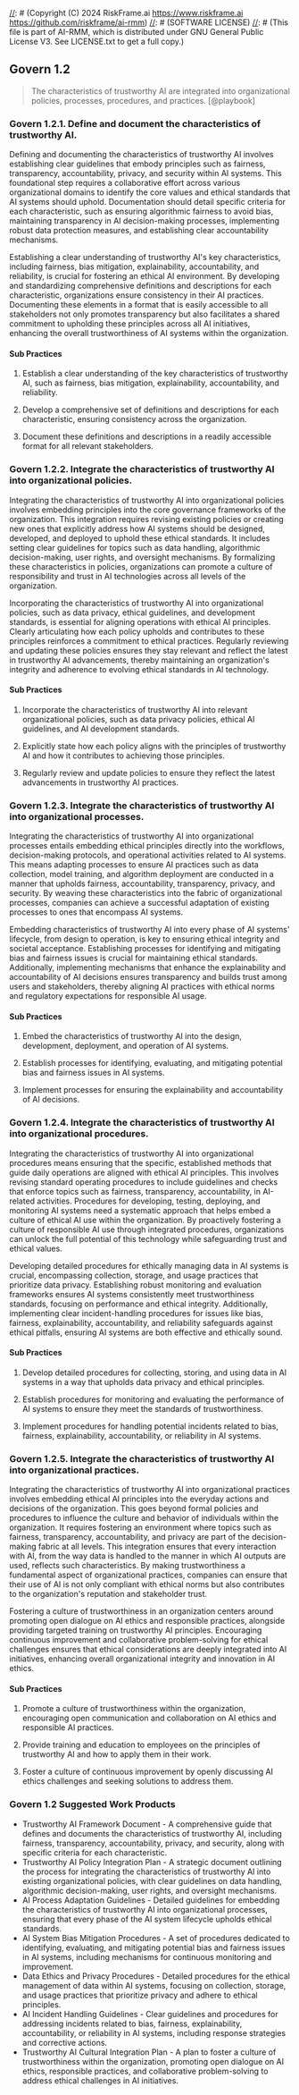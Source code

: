 [//]: # (COPYRIGHT)
[//]: # (RiskFrame.ai - AI Risk Management and Resilience Framework)
[//]: # (Copyright (C) 2024 RiskFrame.ai https://www.riskframe.ai https://github.com/riskframe/ai-rmm)
[//]: # (SOFTWARE LICENSE)
[//]: # (This file is part of AI-RMM, which is distributed under GNU General Public License V3. See LICENSE.txt to get a full copy.)
    
## Govern 1.2
> The characteristics of trustworthy AI are integrated into organizational policies, processes, procedures, and practices. [@playbook]

### Govern 1.2.1. Define and document the characteristics of trustworthy AI.

Defining and documenting the characteristics of trustworthy AI involves establishing clear guidelines that embody principles such as fairness, transparency, accountability, privacy, and security within AI systems. This foundational step requires a collaborative effort across various organizational domains to identify the core values and ethical standards that AI systems should uphold. Documentation should detail specific criteria for each characteristic, such as ensuring algorithmic fairness to avoid bias, maintaining transparency in AI decision-making processes, implementing robust data protection measures, and establishing clear accountability mechanisms.

Establishing a clear understanding of trustworthy AI's key characteristics, including fairness, bias mitigation, explainability, accountability, and reliability, is crucial for fostering an ethical AI environment. By developing and standardizing comprehensive definitions and descriptions for each characteristic, organizations ensure consistency in their AI practices. Documenting these elements in a format that is easily accessible to all stakeholders not only promotes transparency but also facilitates a shared commitment to upholding these principles across all AI initiatives, enhancing the overall trustworthiness of AI systems within the organization.

#### Sub Practices

1. Establish a clear understanding of the key characteristics of trustworthy AI, such as fairness, bias mitigation, explainability, accountability, and reliability.

2. Develop a comprehensive set of definitions and descriptions for each characteristic, ensuring consistency across the organization.

3. Document these definitions and descriptions in a readily accessible format for all relevant stakeholders.

### Govern 1.2.2. Integrate the characteristics of trustworthy AI into organizational policies.

Integrating the characteristics of trustworthy AI into organizational policies involves embedding principles into the core governance frameworks of the organization. This integration requires revising existing policies or creating new ones that explicitly address how AI systems should be designed, developed, and deployed to uphold these ethical standards. It includes setting clear guidelines for topics such as data handling, algorithmic decision-making, user rights, and oversight mechanisms. By formalizing these characteristics in policies, organizations can promote a culture of responsibility and trust in AI technologies across all levels of the organization.

Incorporating the characteristics of trustworthy AI into organizational policies, such as data privacy, ethical guidelines, and development standards, is essential for aligning operations with ethical AI principles. Clearly articulating how each policy upholds and contributes to these principles reinforces a commitment to ethical practices. Regularly reviewing and updating these policies ensures they stay relevant and reflect the latest in trustworthy AI advancements, thereby maintaining an organization's integrity and adherence to evolving ethical standards in AI technology.

#### Sub Practices

1. Incorporate the characteristics of trustworthy AI into relevant organizational policies, such as data privacy policies, ethical AI guidelines, and AI development standards.

2. Explicitly state how each policy aligns with the principles of trustworthy AI and how it contributes to achieving those principles.

3. Regularly review and update policies to ensure they reflect the latest advancements in trustworthy AI practices.

### Govern 1.2.3. Integrate the characteristics of trustworthy AI into organizational processes.

Integrating the characteristics of trustworthy AI into organizational processes entails embedding ethical principles directly into the workflows, decision-making protocols, and operational activities related to AI systems. This means adapting processes to ensure AI practices such as data collection, model training, and algorithm deployment are conducted in a manner that upholds fairness, accountability, transparency, privacy, and security. By weaving these characteristics into the fabric of organizational processes, companies can achieve a successful adaptation of existing processes to ones that encompass AI systems. 

Embedding characteristics of trustworthy AI into every phase of AI systems' lifecycle, from design to operation, is key to ensuring ethical integrity and societal acceptance. Establishing processes for identifying and mitigating bias and fairness issues is crucial for maintaining ethical standards. Additionally, implementing mechanisms that enhance the explainability and accountability of AI decisions ensures transparency and builds trust among users and stakeholders, thereby aligning AI practices with ethical norms and regulatory expectations for responsible AI usage.

#### Sub Practices

1. Embed the characteristics of trustworthy AI into the design, development, deployment, and operation of AI systems.

2. Establish processes for identifying, evaluating, and mitigating potential bias and fairness issues in AI systems.

3. Implement processes for ensuring the explainability and accountability of AI decisions.

### Govern 1.2.4. Integrate the characteristics of trustworthy AI into organizational procedures.

Integrating the characteristics of trustworthy AI into organizational procedures means ensuring that the specific, established methods that guide daily operations are aligned with ethical AI principles. This involves revising standard operating procedures to include guidelines and checks that enforce topics such as fairness, transparency, accountability, in AI-related activities. Procedures for developing, testing, deploying, and monitoring AI systems need a  systematic approach that helps embed a culture of ethical AI use within the organization. By proactively fostering a culture of responsible AI use through integrated procedures, organizations can unlock the full potential of this technology while safeguarding trust and ethical values.

Developing detailed procedures for ethically managing data in AI systems is crucial, encompassing collection, storage, and usage practices that prioritize data privacy. Establishing robust monitoring and evaluation frameworks ensures AI systems consistently meet trustworthiness standards, focusing on performance and ethical integrity. Additionally, implementing clear incident-handling procedures for issues like bias, fairness, explainability, accountability, and reliability safeguards against ethical pitfalls, ensuring AI systems are both effective and ethically sound.

#### Sub Practices

1. Develop detailed procedures for collecting, storing, and using data in AI systems in a way that upholds data privacy and ethical principles.

2. Establish procedures for monitoring and evaluating the performance of AI systems to ensure they meet the standards of trustworthiness.

3. Implement procedures for handling potential incidents related to bias, fairness, explainability, accountability, or reliability in AI systems.

### Govern 1.2.5. Integrate the characteristics of trustworthy AI into organizational practices.

Integrating the characteristics of trustworthy AI into organizational practices involves embedding ethical AI principles into the everyday actions and decisions of the organization. This goes beyond formal policies and procedures to influence the culture and behavior of individuals within the organization. It requires fostering an environment where topics such as fairness, transparency, accountability, and privacy are part of the decision-making fabric at all levels. This integration ensures that every interaction with AI, from the way data is handled to the manner in which AI outputs are used, reflects such characteristics. By making trustworthiness a fundamental aspect of organizational practices, companies can ensure that their use of AI is not only compliant with ethical norms but also contributes  to the organization's reputation and stakeholder trust.

Fostering a culture of trustworthiness in an organization centers around promoting open dialogue on AI ethics and responsible practices, alongside providing targeted training on trustworthy AI principles. Encouraging continuous improvement and collaborative problem-solving for ethical challenges ensures that ethical considerations are deeply integrated into AI initiatives, enhancing overall organizational integrity and innovation in AI ethics.

#### Sub Practices

1. Promote a culture of trustworthiness within the organization, encouraging open communication and collaboration on AI ethics and responsible AI practices.

2. Provide training and education to employees on the principles of trustworthy AI and how to apply them in their work.

3. Foster a culture of continuous improvement by openly discussing AI ethics challenges and seeking solutions to address them.

### Govern 1.2 Suggested Work Products

* Trustworthy AI Framework Document - A comprehensive guide that defines and documents the characteristics of trustworthy AI, including fairness, transparency, accountability, privacy, and security, along with specific criteria for each characteristic.
* Trustworthy AI Policy Integration Plan - A strategic document outlining the process for integrating the characteristics of trustworthy AI into existing organizational policies, with clear guidelines on data handling, algorithmic decision-making, user rights, and oversight mechanisms.
* AI Process Adaptation Guidelines - Detailed guidelines for embedding the characteristics of trustworthy AI into organizational processes, ensuring that every phase of the AI system lifecycle upholds ethical standards.
* AI System Bias Mitigation Procedures - A set of procedures dedicated to identifying, evaluating, and mitigating potential bias and fairness issues in AI systems, including mechanisms for continuous monitoring and improvement.
* Data Ethics and Privacy Procedures - Detailed procedures for the ethical management of data within AI systems, focusing on collection, storage, and usage practices that prioritize privacy and adhere to ethical principles.
* AI Incident Handling Guidelines - Clear guidelines and procedures for addressing incidents related to bias, fairness, explainability, accountability, or reliability in AI systems, including response strategies and corrective actions.
* Trustworthy AI Cultural Integration Plan - A plan to foster a culture of trustworthiness within the organization, promoting open dialogue on AI ethics, responsible practices, and collaborative problem-solving to address ethical challenges in AI initiatives.
